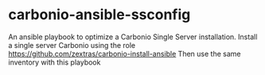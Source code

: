 # carbonio-ansible-ssconfig
An ansible playbook to optimize a Carbonio Single Server installation.
Install a single server Carbonio using the role https://github.com/zextras/carbonio-install-ansible 
Then use the same inventory with this playbook
